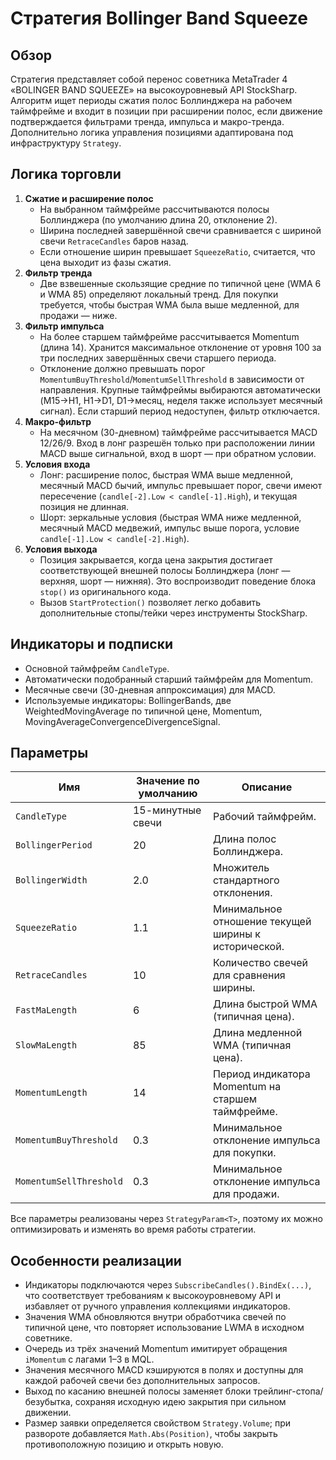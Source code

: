 # Стратегия Bollinger Band Squeeze

## Обзор
Стратегия представляет собой перенос советника MetaTrader 4 «BOLINGER BAND SQUEEZE» на высокоуровневый API StockSharp. Алгоритм ищет периоды сжатия полос Боллинджера на рабочем таймфрейме и входит в позиции при расширении полос, если движение подтверждается фильтрами тренда, импульса и макро-тренда. Дополнительно логика управления позициями адаптирована под инфраструктуру `Strategy`.

## Логика торговли
1. **Сжатие и расширение полос**
   - На выбранном таймфрейме рассчитываются полосы Боллинджера (по умолчанию длина 20, отклонение 2).
   - Ширина последней завершённой свечи сравнивается с шириной свечи `RetraceCandles` баров назад.
   - Если отношение ширин превышает `SqueezeRatio`, считается, что цена выходит из фазы сжатия.
2. **Фильтр тренда**
   - Две взвешенные скользящие средние по типичной цене (WMA 6 и WMA 85) определяют локальный тренд. Для покупки требуется, чтобы быстрая WMA была выше медленной, для продажи — ниже.
3. **Фильтр импульса**
   - На более старшем таймфрейме рассчитывается Momentum (длина 14). Хранится максимальное отклонение от уровня 100 за три последних завершённых свечи старшего периода.
   - Отклонение должно превышать порог `MomentumBuyThreshold`/`MomentumSellThreshold` в зависимости от направления. Крупные таймфреймы выбираются автоматически (M15→H1, H1→D1, D1→месяц, неделя также использует месячный сигнал). Если старший период недоступен, фильтр отключается.
4. **Макро-фильтр**
   - На месячном (30-дневном) таймфрейме рассчитывается MACD 12/26/9. Вход в лонг разрешён только при расположении линии MACD выше сигнальной, вход в шорт — при обратном условии.
5. **Условия входа**
   - Лонг: расширение полос, быстрая WMA выше медленной, месячный MACD бычий, импульс превышает порог, свечи имеют пересечение (`candle[-2].Low < candle[-1].High`), и текущая позиция не длинная.
   - Шорт: зеркальные условия (быстрая WMA ниже медленной, месячный MACD медвежий, импульс выше порога, условие `candle[-1].Low < candle[-2].High`).
6. **Условия выхода**
   - Позиция закрывается, когда цена закрытия достигает соответствующей внешней полосы Боллинджера (лонг — верхняя, шорт — нижняя). Это воспроизводит поведение блока `stop()` из оригинального кода.
   - Вызов `StartProtection()` позволяет легко добавить дополнительные стопы/тейки через инструменты StockSharp.

## Индикаторы и подписки
- Основной таймфрейм `CandleType`.
- Автоматически подобранный старший таймфрейм для Momentum.
- Месячные свечи (30-дневная аппроксимация) для MACD.
- Используемые индикаторы: BollingerBands, две WeightedMovingAverage по типичной цене, Momentum, MovingAverageConvergenceDivergenceSignal.

## Параметры
| Имя | Значение по умолчанию | Описание |
| --- | --- | --- |
| `CandleType` | 15-минутные свечи | Рабочий таймфрейм. |
| `BollingerPeriod` | 20 | Длина полос Боллинджера. |
| `BollingerWidth` | 2.0 | Множитель стандартного отклонения. |
| `SqueezeRatio` | 1.1 | Минимальное отношение текущей ширины к исторической. |
| `RetraceCandles` | 10 | Количество свечей для сравнения ширины. |
| `FastMaLength` | 6 | Длина быстрой WMA (типичная цена). |
| `SlowMaLength` | 85 | Длина медленной WMA (типичная цена). |
| `MomentumLength` | 14 | Период индикатора Momentum на старшем таймфрейме. |
| `MomentumBuyThreshold` | 0.3 | Минимальное отклонение импульса для покупки. |
| `MomentumSellThreshold` | 0.3 | Минимальное отклонение импульса для продажи. |

Все параметры реализованы через `StrategyParam<T>`, поэтому их можно оптимизировать и изменять во время работы стратегии.

## Особенности реализации
- Индикаторы подключаются через `SubscribeCandles().BindEx(...)`, что соответствует требованиям к высокоуровневому API и избавляет от ручного управления коллекциями индикаторов.
- Значения WMA обновляются внутри обработчика свечей по типичной цене, что повторяет использование LWMA в исходном советнике.
- Очередь из трёх значений Momentum имитирует обращения `iMomentum` с лагами 1–3 в MQL.
- Значения месячного MACD кэшируются в полях и доступны для каждой рабочей свечи без дополнительных запросов.
- Выход по касанию внешней полосы заменяет блоки трейлинг-стопа/безубытка, сохраняя исходную идею закрытия при сильном движении.
- Размер заявки определяется свойством `Strategy.Volume`; при развороте добавляется `Math.Abs(Position)`, чтобы закрыть противоположную позицию и открыть новую.
